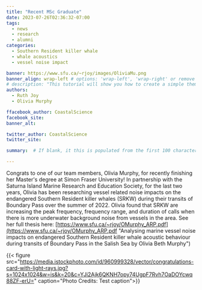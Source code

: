 ```yaml
---
title: "Recent MSc Graduate"
date: 2023-07-26T02:36:32-07:00
tags: 
  - news
  - research
  - alumni
categories: 
  - Southern Resident killer whale
  - whale acoustics
  - vessel noise impact

banner: https://www.sfu.ca/~rjoy/images/OliviaMu.png
banner_align: wrap-left # options: 'wrap-left', 'wrap-right' or remove for none
# description: "This tutorial will show you how to create a simple theme in Hugo. I assume that you are familiar with HTML, the bash command line, and that you are comfortable using Markdown to format content."
authors: 
  - Ruth Joy
  - Olivia Murphy

ffacebook_author: CoastalScience
facebook_site: 
banner_alt: 

twitter_author: CoastalScience
twitter_site:

summary:  # If blank, it this is populated from the first 100 characters from the post 

---
```


Congrats to one of our team members, Olivia Murphy, for recently finishing her Master's degree at Simon Fraser University! In partnership with the Saturna Island Marine Research and Education Society, for the last two years, Olivia has been researching vessel related noise impacts on the endangered Southern Resident killer whales (SRKW) during their transits of Boundary Pass over the summer of 2022. Olivia found that SRKW are increasing the peak frequency, frequency range, and duration of calls when there is more underwater background noise from vessels in the area. See her full thesis here: [https://www.sfu.ca/~rjoy/OMurphy_ARP.pdf](https://www.sfu.ca/~rjoy/OMurphy_ARP.pdf "Analysing marine vessel noise impacts on endangered Southern Resident killer whale acoustic behaviour during transits of Boundary Pass in the Salish Sea by Olivia Beth Murphy")

{{< figure src="https://media.istockphoto.com/id/960999328/vector/congratulations-card-with-light-rays.jpg?s=1024x1024&w=is&k=20&c=YJi2Ajk6QKNH7opy74UgpF7Rvh7OaDOYcwq88ZF-erU=" caption="Photo Credits: Test caption">}}
